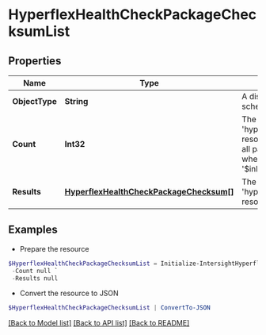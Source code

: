 # HyperflexHealthCheckPackageChecksumList
## Properties

Name | Type | Description | Notes
------------ | ------------- | ------------- | -------------
**ObjectType** | **String** | A discriminator value to disambiguate the schema of a HTTP GET response body. | 
**Count** | **Int32** | The total number of &#39;hyperflex.HealthCheckPackageChecksum&#39; resources matching the request, accross all pages. The &#39;Count&#39; attribute is included when the HTTP GET request includes the &#39;$inlinecount&#39; parameter. | [optional] 
**Results** | [**HyperflexHealthCheckPackageChecksum[]**](HyperflexHealthCheckPackageChecksum.md) | The array of &#39;hyperflex.HealthCheckPackageChecksum&#39; resources matching the request. | [optional] 

## Examples

- Prepare the resource
```powershell
$HyperflexHealthCheckPackageChecksumList = Initialize-IntersightHyperflexHealthCheckPackageChecksumList  -ObjectType null `
 -Count null `
 -Results null
```

- Convert the resource to JSON
```powershell
$HyperflexHealthCheckPackageChecksumList | ConvertTo-JSON
```

[[Back to Model list]](../README.md#documentation-for-models) [[Back to API list]](../README.md#documentation-for-api-endpoints) [[Back to README]](../README.md)

